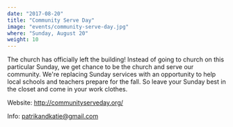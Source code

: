 ```yaml
---
date: "2017-08-20"
title: "Community Serve Day"
image: "events/community-serve-day.jpg"
where: "Sunday, August 20"
weight: 10
---
```


The church has officially left the building!  Instead of going to church on this particular Sunday, we get chance to be the church and serve our community. We're replacing Sunday services with an opportunity to help local schools and teachers prepare for the fall. So leave your Sunday best in the closet and come in your work clothes.  

Website: <http://communityserveday.org/>

Info: <patrikandkatie@gmail.com>

